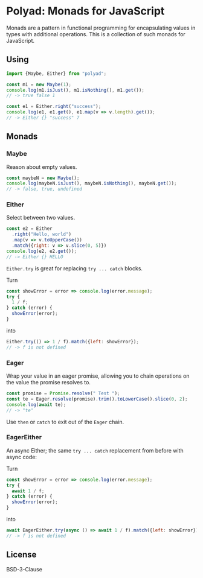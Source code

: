 # Polyad: Monads for JavaScript

Monads are a pattern in functional programming for encapsulating values in types
with additional operations. This is a collection of such monads for JavaScript.

## Using

```js
import {Maybe, Either} from "polyad";

const m1 = new Maybe(1);
console.log(m1.isJust(), m1.isNothing(), m1.get());
// -> true false 1

const e1 = Either.right("success");
console.log(e1, e1.get(), e1.map(v => v.length).get());
// -> Either {} "success" 7
```

## Monads

### Maybe

Reason about empty values.

```js
const maybeN = new Maybe();
console.log(maybeN.isJust(), maybeN.isNothing(), maybeN.get());
// -> false, true, undefined
```

### Either

Select between two values.

```js
const e2 = Either
  .right("Hello, world")
  .map(v => v.toUpperCase())
  .match({right: v => v.slice(0, 5)})
console.log(e2, e2.get());
// -> Either {} HELLO
```

`Either.try` is great for replacing `try ... catch` blocks.

Turn

```js
const showError = error => console.log(error.message);
try {
  1 / f;
} catch (error) {
  showError(error);
}
```

into

```js
Either.try(() => 1 / f).match({left: showError});
// -> f is not defined
```

### Eager

Wrap your value in an eager promise, allowing you to chain operations on the
value the promise resolves to.

```js
const promise = Promise.resolve(" Test ");
const te = Eager.resolve(promise).trim().toLowerCase().slice(0, 2);
console.log(await te);
// -> "te"
```

Use `then` or `catch` to exit out of the `Eager` chain.

### EagerEither

An async Either; the same `try ... catch` replacement from before with async
code:

Turn

```js
const showError = error => console.log(error.message);
try {
  await 1 / f;
} catch (error) {
  showError(error);
}
```

into

```js
await EagerEither.try(async () => await 1 / f).match({left: showError});
// -> f is not defined
```

## License

BSD-3-Clause

